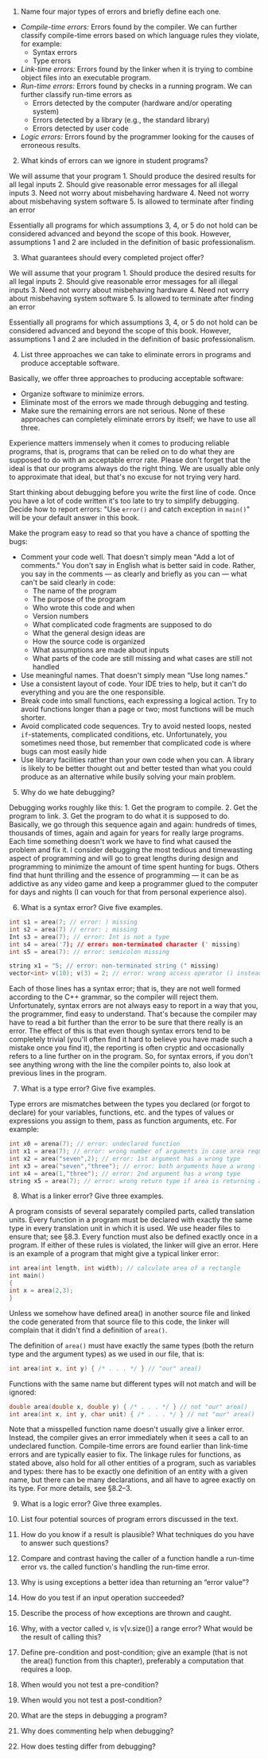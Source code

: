 1. Name four major types of errors and briefly define each one.

- *Compile-time errors:* Errors found by the compiler. We can further classify compile-time errors based on which language rules they violate, for example: 
    - Syntax errors
    - Type errors
- *Link-time errors:* Errors found by the linker when it is trying to combine object files into an executable program.
- *Run-time errors:* Errors found by checks in a running program. We can further classify run-time errors as 
    - Errors detected by the computer (hardware and/or operating system) 
    - Errors detected by a library (e.g., the standard library) 
    - Errors detected by user code
- *Logic errors:* Errors found by the programmer looking for the causes of erroneous results.

2. What kinds of errors can we ignore in student programs?

We will assume that your program 
    1. Should produce the desired results for all legal inputs 
    2. Should give reasonable error messages for all illegal inputs 
    3. Need not worry about misbehaving hardware 
    4. Need not worry about misbehaving system software 
    5. Is allowed to terminate after finding an error

Essentially all programs for which assumptions 3, 4, or 5 do not hold can be considered advanced and beyond the scope of this book. 
However, assumptions 1 and 2 are included in the definition of basic professionalism.

3. What guarantees should every completed project offer?

We will assume that your program 
    1. Should produce the desired results for all legal inputs 
    2. Should give reasonable error messages for all illegal inputs 
    3. Need not worry about misbehaving hardware 
    4. Need not worry about misbehaving system software 
    5. Is allowed to terminate after finding an error

Essentially all programs for which assumptions 3, 4, or 5 do not hold can be considered advanced and beyond the scope of this book. 
However, assumptions 1 and 2 are included in the definition of basic professionalism.

4. List three approaches we can take to eliminate errors in programs and produce acceptable software.

Basically, we offer three approaches to producing acceptable software:
- Organize software to minimize errors.
- Eliminate most of the errors we made through debugging and testing.
- Make sure the remaining errors are not serious.
None of these approaches can completely eliminate errors by itself; we have to use all three. 

Experience matters immensely when it comes to producing reliable programs, that is,
programs that can be relied on to do what they are supposed to do with an acceptable error rate. 
Please don't forget that the ideal is that our programs always do the right thing. 
We are usually able only to approximate that ideal, but that's no excuse for not trying very hard.


Start thinking about debugging before you write the first line of code. 
Once you have a lot of code written it's too late to try to simplify debugging. 
Decide how to report errors: "Use `error()` and catch exception in `main()`" will be your default answer in this book.

Make the program easy to read so that you have a chance of spotting the bugs:

- Comment your code well. That doesn't simply mean "Add a lot of comments." You don't say in English what is better said in code. 
Rather, you say in the comments — as clearly and briefly as you can — what can't be said clearly in code:
    - The name of the program
    - The purpose of the program
    - Who wrote this code and when
    - Version numbers
    - What complicated code fragments are supposed to do
    - What the general design ideas are
    - How the source code is organized
    - What assumptions are made about inputs
    - What parts of the code are still missing and what cases are still not handled
- Use meaningful names. 
That doesn't simply mean “Use long names.”
- Use a consistent layout of code. 
Your IDE tries to help, but it can't do everything and you are the one responsible.
- Break code into small functions, each expressing a logical action. 
Try to avoid functions longer than a page or two; most functions will be much shorter.
- Avoid complicated code sequences. Try to avoid nested loops, nested `if`-statements, complicated conditions, etc. 
Unfortunately, you sometimes need those, but remember that complicated code is where bugs can most easily hide
- Use library facilities rather than your own code when you can. 
A library is likely to be better thought out and better tested than what you could produce as an alternative while busily solving your main problem.

5. Why do we hate debugging?

Debugging works roughly like this:
    1. Get the program to compile.
    2. Get the program to link.
    3. Get the program to do what it is supposed to do.
Basically, we go through this sequence again and again: hundreds of times, thousands of times,
again and again for years for really large programs. Each time something doesn't work we have
to find what caused the problem and fix it. I consider debugging the most tedious and timewasting
aspect of programming and will go to great lengths during design and programming to
minimize the amount of time spent hunting for bugs. Others find that hunt thrilling and the
essence of programming — it can be as addictive as any video game and keep a programmer
glued to the computer for days and nights (I can vouch for that from personal experience also).

6. What is a syntax error? Give five examples.

```cpp
int s1 = area(7; // error: ) missing
int s2 = area(7) // error: ; missing
Int s3 = area(7); // error: Int is not a type
int s4 = area('7); // error: non-terminated character (' missing)
int s5 = area(7): // error: semicolon missing

string x1 = "5; // error: non-terminated string (" missing)
vector<int> v(10); v(3) = 2; // error: wrong access operator () instead of []
```

Each of those lines has a syntax error; that is, they are not well formed according to the C++ grammar, 
so the compiler will reject them. Unfortunately, syntax errors are not always easy to report in a way that you, 
the programmer, find easy to understand. That's because the compiler may have to read a bit further than the error to be 
sure that there really is an error. The effect of this is that even though syntax errors tend to be completely trivial 
(you'll often find it hard to believe you have made such a mistake once you find it), 
the reporting is often cryptic and occasionally refers to a line further on in the program. 
So, for syntax errors, if you don't see anything wrong with the line the compiler points to, 
also look at previous lines in the program.

7. What is a type error? Give five examples.

Type errors are mismatches between the types you declared (or forgot to declare) for your variables,
functions, etc. and the types of values or expressions you assign to them, pass as function
arguments, etc. For example:

```cpp
int x0 = arena(7); // error: undeclared function
int x1 = area(7); // error: wrong number of arguments in case area requires two arguments
int x2 = area("seven",2); // error: 1st argument has a wrong type
int x3 = area("seven","three"); // error: both arguments have a wrong type
int x4 = area(1,"three"); // error: 2nd argument has a wrong type
string x5 = area(7); // error: wrong return type if area is returning an int. There is no direct conversion from int to string
```

8. What is a linker error? Give three examples.

A program consists of several separately compiled parts, called translation units. Every function
in a program must be declared with exactly the same type in every translation unit in which it is
used. We use header files to ensure that; see §8.3. Every function must also be defined exactly
once in a program. If either of these rules is violated, the linker will give an error. 
Here is an example of a program that might give a typical linker error:

```cpp
int area(int length, int width); // calculate area of a rectangle
int main()
{
int x = area(2,3);
}
```

Unless we somehow have defined area() in another source file and linked the code generated from that source file to this code, 
the linker will complain that it didn't find a definition of `area()`.

The definition of `area()` must have exactly the same types (both the return type and the argument types) as we used in our file, 
that is:

```cpp
int area(int x, int y) { /* . . . */ } // "our" area()
```

Functions with the same name but different types will not match and will be ignored:

```cpp
double area(double x, double y) { /* . . . */ } // not "our" area()
int area(int x, int y, char unit) { /* . . . */ } // not "our" area()
```

Note that a misspelled function name doesn't usually give a linker error. Instead, the compiler
gives an error immediately when it sees a call to an undeclared function. Compile-time
errors are found earlier than link-time errors and are typically easier to fix.
The linkage rules for functions, as stated above, also hold for all other entities of a program,
such as variables and types: there has to be exactly one definition of an entity with a given name,
but there can be many declarations, and all have to agree exactly on its type. For more details,
see §8.2–3.

9. What is a logic error? Give three examples.


10. List four potential sources of program errors discussed in the text.


11. How do you know if a result is plausible? What techniques do you have to answer such questions?


12. Compare and contrast having the caller of a function handle a run-time error vs. the called function's handling 
the run-time error.


13. Why is using exceptions a better idea than returning an “error value”?


14. How do you test if an input operation succeeded?


15. Describe the process of how exceptions are thrown and caught.


16. Why, with a vector called v, is v[v.size()] a range error? What would be the result of calling this?


17. Define pre-condition and post-condition; give an example (that is not the area() function from this chapter), 
preferably a computation that requires a loop.


18. When would you not test a pre-condition?


19. When would you not test a post-condition?


20. What are the steps in debugging a program?


21. Why does commenting help when debugging?


22. How does testing differ from debugging?

